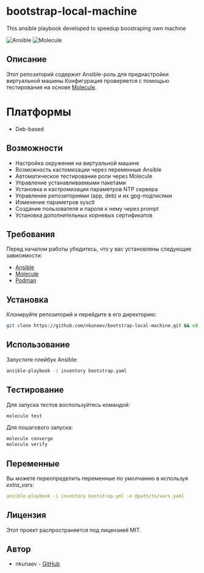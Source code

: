 # bootstrap-local-machine
This ansible playbook developed to speedup boostraping own machine

![Ansible](https://img.shields.io/badge/ansible-role-blue.svg)
![Molecule](https://img.shields.io/badge/molecule-testing-green.svg)

## Описание
Этот репозиторий содержит Ansible-роль для преднастройки виртуальной машины.Конфигурация проверяется с помощью тестирования на основе [Molecule](https://molecule.readthedocs.io/).

# Платформы
- Deb-based

## Возможности
- Настройка окружения на виртуальной машине
- Возможность кастомизации через переменные Ansible
- Автоматическое тестирование роли через Molecule
- Управление устанавливаемыми пакетами
- Установка и кастромизация параметров NTP сервера
- Управление репозиториями (app, deb) и их gpg-подписями
- Изменение параметров sysctl
- Создание пользователя и пароля к нему через prompt
- Установка дополнительных корневых сертификатов

## Требования
Перед началом работы убедитесь, что у вас установлены следующие зависимости:
- [Ansible](https://docs.ansible.com/ansible/latest/installation_guide/intro_installation.html)
- [Molecule](https://molecule.readthedocs.io/en/latest/installation.html)
- [Podman](https://podman.io/docs/installation)

## Установка
Клонируйте репозиторий и перейдите в его директорию:  
```sh
git clone https://github.com/nkunaev/bootstrap-local-machine.git && cd bootstrap-local-machine
```  

## Использование

Запустите плейбук Ansible:
```sh
ansible-playbook -i inventory bootstrap.yaml
```
## Тестирование
Для запуска тестов воспользуйтесь командой:
```sh
molecule test
```
Для пошагового запуска:
```sh
molecule converge
molecule verify
```
## Переменные
Вы можете переопределить переменные по умолчанию в используя *extra_vars*:  
```yaml
ansible-playbook -i inventory bootstrap.yml -e @path/to/vars.yaml
```

## Лицензия
Этот проект распространяется под лицензией MIT.
## Автор
- nkunaev - [GitHub](https://github.com/nkunaev)